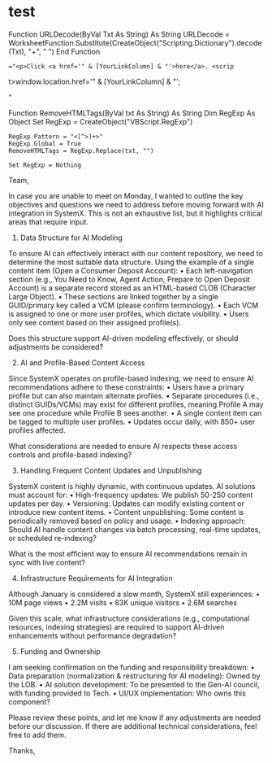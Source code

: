 # test

Function URLDecode(ByVal Txt As String) As String
    URLDecode = WorksheetFunction.Substitute(CreateObject("Scripting.Dictionary").decode(Txt), "+", " ")
End Function


    ="<p>Click <a href='" & [YourLinkColumn] & "'>here</a>. <scrip
t>window.location.href='" & [YourLinkColumn] & "';</script></p>"

Function RemoveHTMLTags(ByVal txt As String) As String
    Dim RegExp As Object
    Set RegExp = CreateObject("VBScript.RegExp")
    
    RegExp.Pattern = "<[^>]+>"
    RegExp.Global = True
    RemoveHTMLTags = RegExp.Replace(txt, "")
    
    Set RegExp = Nothing




Team,

In case you are unable to meet on Monday, I wanted to outline the key objectives and questions we need to address before moving forward with AI integration in SystemX. This is not an exhaustive list, but it highlights critical areas that require input.

1. Data Structure for AI Modeling

To ensure AI can effectively interact with our content repository, we need to determine the most suitable data structure. Using the example of a single content item (Open a Consumer Deposit Account):
	•	Each left-navigation section (e.g., You Need to Know, Agent Action, Prepare to Open Deposit Account) is a separate record stored as an HTML-based CLOB (Character Large Object).
	•	These sections are linked together by a single GUID/primary key called a VCM (please confirm terminology).
	•	Each VCM is assigned to one or more user profiles, which dictate visibility.
	•	Users only see content based on their assigned profile(s).

Does this structure support AI-driven modeling effectively, or should adjustments be considered?

2. AI and Profile-Based Content Access

Since SystemX operates on profile-based indexing, we need to ensure AI recommendations adhere to these constraints:
	•	Users have a primary profile but can also maintain alternate profiles.
	•	Separate procedures (i.e., distinct GUIDs/VCMs) may exist for different profiles, meaning Profile A may see one procedure while Profile B sees another.
	•	A single content item can be tagged to multiple user profiles.
	•	Updates occur daily, with 850+ user profiles affected.

What considerations are needed to ensure AI respects these access controls and profile-based indexing?

3. Handling Frequent Content Updates and Unpublishing

SystemX content is highly dynamic, with continuous updates. AI solutions must account for:
	•	High-frequency updates: We publish 50-250 content updates per day.
	•	Versioning: Updates can modify existing content or introduce new content items.
	•	Content unpublishing: Some content is periodically removed based on policy and usage.
	•	Indexing approach: Should AI handle content changes via batch processing, real-time updates, or scheduled re-indexing?

What is the most efficient way to ensure AI recommendations remain in sync with live content?

4. Infrastructure Requirements for AI Integration

Although January is considered a slow month, SystemX still experiences:
	•	10M page views
	•	2.2M visits
	•	83K unique visitors
	•	2.6M searches

Given this scale, what infrastructure considerations (e.g., computational resources, indexing strategies) are required to support AI-driven enhancements without performance degradation?

5. Funding and Ownership

I am seeking confirmation on the funding and responsibility breakdown:
	•	Data preparation (normalization & restructuring for AI modeling): Owned by the LOB.
	•	AI solution development: To be presented to the Gen-AI council, with funding provided to Tech.
	•	UI/UX implementation: Who owns this component?

Please review these points, and let me know if any adjustments are needed before our discussion. If there are additional technical considerations, feel free to add them.

Thanks,